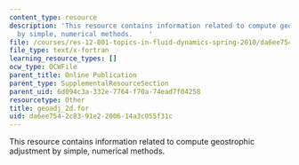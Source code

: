 ```yaml
---
content_type: resource
description: 'This resource contains information related to compute geostrophic adjustment
  by simple, numerical methods.    '
file: /courses/res-12-001-topics-in-fluid-dynamics-spring-2010/da6ee7542c8391e2200614a3c055f31c_geoadj_2d.for
file_type: text/x-fortran
learning_resource_types: []
ocw_type: OCWFile
parent_title: Online Publication
parent_type: SupplementalResourceSection
parent_uid: 6d094c3a-332e-7764-f70a-74ead7f04258
resourcetype: Other
title: geoadj_2d.for
uid: da6ee754-2c83-91e2-2006-14a3c055f31c
---
```

This resource contains information related to compute geostrophic adjustment by simple, numerical methods.    

